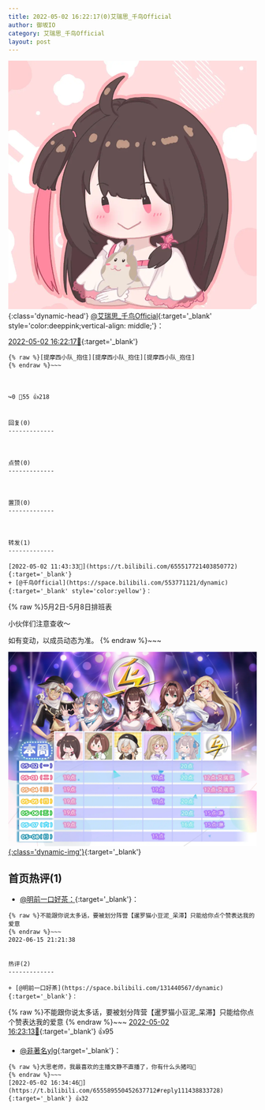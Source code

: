 ```yaml
---
title: 2022-05-02 16:22:17(0)艾瑞思_千鸟Official
author: 御坂IO
category: 艾瑞思_千鸟Official
layout: post
---
```


![img](/images/7e08840c56f251de28bdf766b647bd5fe9a5d50a.jpg){:class='dynamic-head'}
[@艾瑞思_千鸟Official](https://space.bilibili.com/1090010845/dynamic){:target='_blank' style='color:deeppink;vertical-align: middle;'}：

[2022-05-02 16:22:17🔗](https://t.bilibili.com/655589550452637712){:target='_blank'}

~~~
{% raw %}[提摩西小队_抱住][提摩西小队_抱住][提摩西小队_抱住]
{% endraw %}~~~



↪️0 💬55 👍218


回复(0)
-------------



点赞(0)
-------------



置顶(0)
-------------



转发(1)
-------------

[2022-05-02 11:43:33🔗](https://t.bilibili.com/655517721403850772){:target='_blank'}
+ [@千鸟Official](https://space.bilibili.com/553771121/dynamic){:target='_blank' style='color:yellow'}：
~~~
{% raw %}5月2日-5月8日排班表

小伙伴们注意查收～

如有变动，以成员动态为准。
{% endraw %}~~~


[![img](/images/f18bbd4f2fee5f30be17a7cd36f23da63ad29d46.jpg){:class='dynamic-img'}](/images/f18bbd4f2fee5f30be17a7cd36f23da63ad29d46.jpg){:target='_blank'}




首页热评(1)
-------------

+ [@明前一口好茶：](https://space.bilibili.com/131440567/dynamic){:target='_blank'}：
~~~
{% raw %}不能跟你说太多话，要被划分阵营【暹罗猫小豆泥_呆滞】只能给你点个赞表达我的爱意
{% endraw %}~~~
2022-06-15 21:21:38


热评(2)
-------------

+ [@明前一口好茶](https://space.bilibili.com/131440567/dynamic){:target='_blank'}：
~~~
{% raw %}不能跟你说太多话，要被划分阵营【暹罗猫小豆泥_呆滞】只能给你点个赞表达我的爱意
{% endraw %}~~~
[2022-05-02 16:23:13🔗](https://t.bilibili.com/655589550452637712#reply111437698560){:target='_blank'} 👍95
+ [@非著名ylg](https://space.bilibili.com/106897357/dynamic){:target='_blank'}：
~~~
{% raw %}大思老师，我最喜欢的主播文静不直播了，你有什么头猪吗🤔
{% endraw %}~~~
[2022-05-02 16:34:46🔗](https://t.bilibili.com/655589550452637712#reply111438833728){:target='_blank'} 👍32


